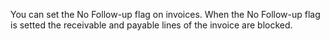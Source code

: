 You can set the No Follow-up flag on invoices.
When the No Follow-up flag is setted the receivable and payable lines of the invoice are blocked.
